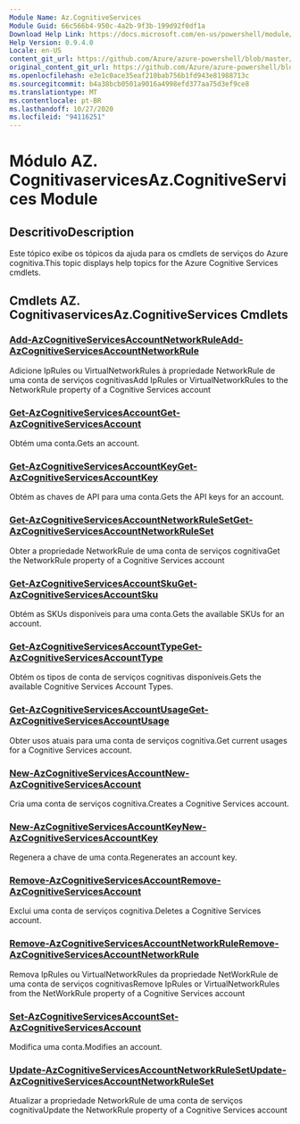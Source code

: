 ```yaml
---
Module Name: Az.CognitiveServices
Module Guid: 66c566b4-950c-4a2b-9f3b-199d92f0df1a
Download Help Link: https://docs.microsoft.com/en-us/powershell/module/az.cognitiveservices
Help Version: 0.9.4.0
Locale: en-US
content_git_url: https://github.com/Azure/azure-powershell/blob/master/src/CognitiveServices/CognitiveServices/help/Az.CognitiveServices.md
original_content_git_url: https://github.com/Azure/azure-powershell/blob/master/src/CognitiveServices/CognitiveServices/help/Az.CognitiveServices.md
ms.openlocfilehash: e3e1c0ace35eaf210bab756b1fd943e81988713c
ms.sourcegitcommit: b4a38bcb0501a9016a4998efd377aa75d3ef9ce8
ms.translationtype: MT
ms.contentlocale: pt-BR
ms.lasthandoff: 10/27/2020
ms.locfileid: "94116251"
---
```

# <span data-ttu-id="589e5-101">Módulo AZ. Cognitivaservices</span><span class="sxs-lookup"><span data-stu-id="589e5-101">Az.CognitiveServices Module</span></span>
## <span data-ttu-id="589e5-102">Descritivo</span><span class="sxs-lookup"><span data-stu-id="589e5-102">Description</span></span>
<span data-ttu-id="589e5-103">Este tópico exibe os tópicos da ajuda para os cmdlets de serviços do Azure cognitiva.</span><span class="sxs-lookup"><span data-stu-id="589e5-103">This topic displays help topics for the Azure Cognitive Services cmdlets.</span></span>

## <span data-ttu-id="589e5-104">Cmdlets AZ. Cognitivaservices</span><span class="sxs-lookup"><span data-stu-id="589e5-104">Az.CognitiveServices Cmdlets</span></span>
### [<span data-ttu-id="589e5-105">Add-AzCognitiveServicesAccountNetworkRule</span><span class="sxs-lookup"><span data-stu-id="589e5-105">Add-AzCognitiveServicesAccountNetworkRule</span></span>](Add-AzCognitiveServicesAccountNetworkRule.md)
<span data-ttu-id="589e5-106">Adicione IpRules ou VirtualNetworkRules à propriedade NetworkRule de uma conta de serviços cognitivas</span><span class="sxs-lookup"><span data-stu-id="589e5-106">Add IpRules or VirtualNetworkRules to the NetworkRule property of a Cognitive Services account</span></span>

### [<span data-ttu-id="589e5-107">Get-AzCognitiveServicesAccount</span><span class="sxs-lookup"><span data-stu-id="589e5-107">Get-AzCognitiveServicesAccount</span></span>](Get-AzCognitiveServicesAccount.md)
<span data-ttu-id="589e5-108">Obtém uma conta.</span><span class="sxs-lookup"><span data-stu-id="589e5-108">Gets an account.</span></span>

### [<span data-ttu-id="589e5-109">Get-AzCognitiveServicesAccountKey</span><span class="sxs-lookup"><span data-stu-id="589e5-109">Get-AzCognitiveServicesAccountKey</span></span>](Get-AzCognitiveServicesAccountKey.md)
<span data-ttu-id="589e5-110">Obtém as chaves de API para uma conta.</span><span class="sxs-lookup"><span data-stu-id="589e5-110">Gets the API keys for an account.</span></span>

### [<span data-ttu-id="589e5-111">Get-AzCognitiveServicesAccountNetworkRuleSet</span><span class="sxs-lookup"><span data-stu-id="589e5-111">Get-AzCognitiveServicesAccountNetworkRuleSet</span></span>](Get-AzCognitiveServicesAccountNetworkRuleSet.md)
<span data-ttu-id="589e5-112">Obter a propriedade NetworkRule de uma conta de serviços cognitiva</span><span class="sxs-lookup"><span data-stu-id="589e5-112">Get the NetworkRule property of a Cognitive Services account</span></span>

### [<span data-ttu-id="589e5-113">Get-AzCognitiveServicesAccountSku</span><span class="sxs-lookup"><span data-stu-id="589e5-113">Get-AzCognitiveServicesAccountSku</span></span>](Get-AzCognitiveServicesAccountSku.md)
<span data-ttu-id="589e5-114">Obtém as SKUs disponíveis para uma conta.</span><span class="sxs-lookup"><span data-stu-id="589e5-114">Gets the available SKUs for an account.</span></span>

### [<span data-ttu-id="589e5-115">Get-AzCognitiveServicesAccountType</span><span class="sxs-lookup"><span data-stu-id="589e5-115">Get-AzCognitiveServicesAccountType</span></span>](Get-AzCognitiveServicesAccountType.md)
<span data-ttu-id="589e5-116">Obtém os tipos de conta de serviços cognitivas disponíveis.</span><span class="sxs-lookup"><span data-stu-id="589e5-116">Gets the available Cognitive Services Account Types.</span></span>

### [<span data-ttu-id="589e5-117">Get-AzCognitiveServicesAccountUsage</span><span class="sxs-lookup"><span data-stu-id="589e5-117">Get-AzCognitiveServicesAccountUsage</span></span>](Get-AzCognitiveServicesAccountUsage.md)
<span data-ttu-id="589e5-118">Obter usos atuais para uma conta de serviços cognitiva.</span><span class="sxs-lookup"><span data-stu-id="589e5-118">Get current usages for a Cognitive Services account.</span></span>

### [<span data-ttu-id="589e5-119">New-AzCognitiveServicesAccount</span><span class="sxs-lookup"><span data-stu-id="589e5-119">New-AzCognitiveServicesAccount</span></span>](New-AzCognitiveServicesAccount.md)
<span data-ttu-id="589e5-120">Cria uma conta de serviços cognitiva.</span><span class="sxs-lookup"><span data-stu-id="589e5-120">Creates a Cognitive Services account.</span></span>

### [<span data-ttu-id="589e5-121">New-AzCognitiveServicesAccountKey</span><span class="sxs-lookup"><span data-stu-id="589e5-121">New-AzCognitiveServicesAccountKey</span></span>](New-AzCognitiveServicesAccountKey.md)
<span data-ttu-id="589e5-122">Regenera a chave de uma conta.</span><span class="sxs-lookup"><span data-stu-id="589e5-122">Regenerates an account key.</span></span>

### [<span data-ttu-id="589e5-123">Remove-AzCognitiveServicesAccount</span><span class="sxs-lookup"><span data-stu-id="589e5-123">Remove-AzCognitiveServicesAccount</span></span>](Remove-AzCognitiveServicesAccount.md)
<span data-ttu-id="589e5-124">Exclui uma conta de serviços cognitiva.</span><span class="sxs-lookup"><span data-stu-id="589e5-124">Deletes a Cognitive Services account.</span></span>

### [<span data-ttu-id="589e5-125">Remove-AzCognitiveServicesAccountNetworkRule</span><span class="sxs-lookup"><span data-stu-id="589e5-125">Remove-AzCognitiveServicesAccountNetworkRule</span></span>](Remove-AzCognitiveServicesAccountNetworkRule.md)
<span data-ttu-id="589e5-126">Remova IpRules ou VirtualNetworkRules da propriedade NetWorkRule de uma conta de serviços cognitivas</span><span class="sxs-lookup"><span data-stu-id="589e5-126">Remove IpRules or VirtualNetworkRules from the NetWorkRule property of a Cognitive Services account</span></span>

### [<span data-ttu-id="589e5-127">Set-AzCognitiveServicesAccount</span><span class="sxs-lookup"><span data-stu-id="589e5-127">Set-AzCognitiveServicesAccount</span></span>](Set-AzCognitiveServicesAccount.md)
<span data-ttu-id="589e5-128">Modifica uma conta.</span><span class="sxs-lookup"><span data-stu-id="589e5-128">Modifies an account.</span></span>

### [<span data-ttu-id="589e5-129">Update-AzCognitiveServicesAccountNetworkRuleSet</span><span class="sxs-lookup"><span data-stu-id="589e5-129">Update-AzCognitiveServicesAccountNetworkRuleSet</span></span>](Update-AzCognitiveServicesAccountNetworkRuleSet.md)
<span data-ttu-id="589e5-130">Atualizar a propriedade NetworkRule de uma conta de serviços cognitiva</span><span class="sxs-lookup"><span data-stu-id="589e5-130">Update the NetworkRule property of a Cognitive Services account</span></span>

